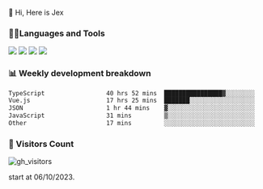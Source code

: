  👋 Hi, Here is Jex

 

### 🧑‍💻Languages and Tools

<code><a href="https://react.dev"><img src="https://api.iconify.design/logos:react.svg" /></a></code>
<code><a href="https://github.com/vuejs/core"><img src="https://api.iconify.design/logos:vue.svg" /></a></code> 
<code><a href="https://github.com/microsoft/TypeScript"><img src="https://api.iconify.design/logos:typescript-icon.svg" /></a></code>
<code><a href="https://threejs.org/"><img src="https://api.iconify.design/logos:threejs.svg" /></a></code>

### 📊 Weekly development breakdown

<!--START_SECTION:waka-->

```txt
TypeScript                 40 hrs 52 mins  ████████████████▓░░░░░░░░   66.99 %
Vue.js                     17 hrs 25 mins  ███████░░░░░░░░░░░░░░░░░░   28.56 %
JSON                       1 hr 44 mins    ▓░░░░░░░░░░░░░░░░░░░░░░░░   02.84 %
JavaScript                 31 mins         ▒░░░░░░░░░░░░░░░░░░░░░░░░   00.86 %
Other                      17 mins         ░░░░░░░░░░░░░░░░░░░░░░░░░   00.47 %
```

<!--END_SECTION:waka-->


### 👀 Visitors Count

![gh_visitors](https://profile-counter.glitch.me/jexlau/count.svg)

start at 06/10/2023.
